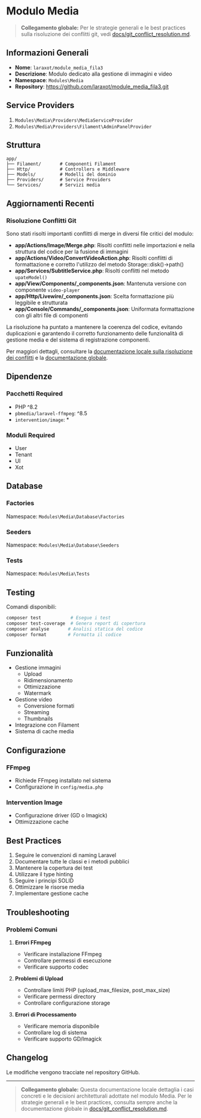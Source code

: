 # Modulo Media

> **Collegamento globale:** Per le strategie generali e le best practices sulla risoluzione dei conflitti git, vedi [docs/git_conflict_resolution.md](../../../../docs/git_conflict_resolution.md).

## Informazioni Generali
- **Nome**: `laraxot/module_media_fila3`
- **Descrizione**: Modulo dedicato alla gestione di immagini e video
- **Namespace**: `Modules\Media`
- **Repository**: https://github.com/laraxot/module_media_fila3.git

## Service Providers
1. `Modules\Media\Providers\MediaServiceProvider`
2. `Modules\Media\Providers\Filament\AdminPanelProvider`

## Struttura
```
app/
├── Filament/       # Componenti Filament
├── Http/           # Controllers e Middleware
├── Models/         # Modelli del dominio
├── Providers/      # Service Providers
└── Services/       # Servizi media
```

## Aggiornamenti Recenti

### Risoluzione Conflitti Git

Sono stati risolti importanti conflitti di merge in diversi file critici del modulo:

- **app/Actions/Image/Merge.php**: Risolti conflitti nelle importazioni e nella struttura del codice per la fusione di immagini
- **app/Actions/Video/ConvertVideoAction.php**: Risolti conflitti di formattazione e corretto l'utilizzo del metodo Storage::disk()->path()
- **app/Services/SubtitleService.php**: Risolti conflitti nel metodo `upateModel()`
- **app/View/Components/_components.json**: Mantenuta versione con componente `video-player`
- **app/Http/Livewire/_components.json**: Scelta formattazione più leggibile e strutturata
- **app/Console/Commands/_components.json**: Uniformata formattazione con gli altri file di componenti

La risoluzione ha puntato a mantenere la coerenza del codice, evitando duplicazioni e garantendo il corretto funzionamento delle funzionalità di gestione media e del sistema di registrazione componenti.

Per maggiori dettagli, consultare la [documentazione locale sulla risoluzione dei conflitti](./conflitti_merge_risolti.md) e la [documentazione globale](../../../../docs/git_conflict_resolution.md).

## Dipendenze
### Pacchetti Required
- PHP ^8.2
- `pbmedia/laravel-ffmpeg`: ^8.5
- `intervention/image`: *

### Moduli Required
- User
- Tenant
- UI
- Xot

## Database
### Factories
Namespace: `Modules\Media\Database\Factories`

### Seeders
Namespace: `Modules\Media\Database\Seeders`

### Tests
Namespace: `Modules\Media\Tests`

## Testing
Comandi disponibili:
```bash
composer test           # Esegue i test
composer test-coverage  # Genera report di copertura
composer analyse       # Analisi statica del codice
composer format        # Formatta il codice
```

## Funzionalità
- Gestione immagini
  - Upload
  - Ridimensionamento
  - Ottimizzazione
  - Watermark
- Gestione video
  - Conversione formati
  - Streaming
  - Thumbnails
- Integrazione con Filament
- Sistema di cache media

## Configurazione
### FFmpeg
- Richiede FFmpeg installato nel sistema
- Configurazione in `config/media.php`

### Intervention Image
- Configurazione driver (GD o Imagick)
- Ottimizzazione cache

## Best Practices
1. Seguire le convenzioni di naming Laravel
2. Documentare tutte le classi e i metodi pubblici
3. Mantenere la copertura dei test
4. Utilizzare il type hinting
5. Seguire i principi SOLID
6. Ottimizzare le risorse media
7. Implementare gestione cache

## Troubleshooting
### Problemi Comuni
1. **Errori FFmpeg**
   - Verificare installazione FFmpeg
   - Controllare permessi di esecuzione
   - Verificare supporto codec

2. **Problemi di Upload**
   - Controllare limiti PHP (upload_max_filesize, post_max_size)
   - Verificare permessi directory
   - Controllare configurazione storage

3. **Errori di Processamento**
   - Verificare memoria disponibile
   - Controllare log di sistema
   - Verificare supporto GD/Imagick

## Changelog
Le modifiche vengono tracciate nel repository GitHub.

---

> **Collegamento globale:** Questa documentazione locale dettaglia i casi concreti e le decisioni architetturali adottate nel modulo Media. Per le strategie generali e le best practices, consulta sempre anche la documentazione globale in [docs/git_conflict_resolution.md](../../../../docs/git_conflict_resolution.md).

